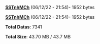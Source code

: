 [**SSTnhMCh**](/data/SSTnhMCh.txt) (06/12/22 - 21:54)- 1952 bytes

[**SSTnhMCh**](/data/SSTnhMCh.txt) (06/12/22 - 21:54)- 1952 bytes

**Total Datas**: 7341

**Total Size**: 43.70 MB / 43.7 MB
